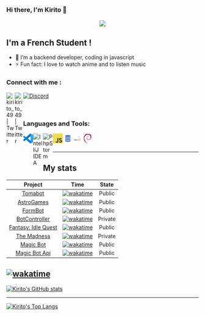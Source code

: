 ### Hi there, I'm Kirito 👋 

<p align="center">
  <a align="center" href="https://discords.com/bio/p/kirit049" target="_blank">
    <img align="center" src="https://discord.c99.nl/widget/theme-2/370647365532647424.png"/>
  </a>
</p>

## I'm a French Student !

- 🌱 I’m a backend developer, coding in javascript
- ⚡ Fun fact: I love to watch anime and to listen music

### Connect with me :

[![Discord](https://img.shields.io/badge/Discord-%237289DA.svg?logo=discord&logoColor=white)](https://discord.gg/Dwn5Nc6WgR) 
[<img align="left" alt="kirito_49 | Twitter" width="22px" src="https://cdn.jsdelivr.net/npm/simple-icons@v3/icons/twitter.svg" />](https://twitter.com/kirito_49)
[<img align="left" alt="kirito_49 | Twitter" width="22px" src="https://user-images.githubusercontent.com/8138585/255580473-e9e13421-89cf-445b-b2e2-e50e0864789f.svg" />](https://twitter.com/kirito_49)

<br />

### Languages and Tools:


<img align="left" alt="Visual Studio Code" width="26px" src="https://raw.githubusercontent.com/github/explore/80688e429a7d4ef2fca1e82350fe8e3517d3494d/topics/visual-studio-code/visual-studio-code.png" />
<img align="left" alt="IntelliJ IDEA" width="26px" src="https://upload.wikimedia.org/wikipedia/commons/thumb/9/9c/IntelliJ_IDEA_Icon.svg/1200px-IntelliJ_IDEA_Icon.svg.png" />
<img align="left" alt="PhpStorm" width="26px" src="https://upload.wikimedia.org/wikipedia/commons/thumb/c/c9/PhpStorm_Icon.svg/1200px-PhpStorm_Icon.svg.png" />
<img align="left" alt="JavaScript" width="26px" src="https://raw.githubusercontent.com/github/explore/80688e429a7d4ef2fca1e82350fe8e3517d3494d/topics/javascript/javascript.png" />
<img align="left" alt="SQL" width="26px" src="https://raw.githubusercontent.com/github/explore/80688e429a7d4ef2fca1e82350fe8e3517d3494d/topics/sql/sql.png" />
<img align="left" alt="MySQL" width="26px" src="https://raw.githubusercontent.com/github/explore/80688e429a7d4ef2fca1e82350fe8e3517d3494d/topics/mysql/mysql.png" />
<img align="left" alt="MySQL" width="26px" src="https://github.com/devicons/devicon/blob/master/icons/debian/debian-original.svg" />

<br />
<br />

---

## My stats

| Project | Time | State |
|:---:|:---:|:---:|
| [Tomabot](https://www.botmarket.ovh) | [![wakatime](https://wakatime.com/badge/user/84cc0761-0fb3-4653-acf0-e0deb255f007/project/944f60de-ac2c-4eb8-bd52-04733f29bde3.svg?style=for-the-badge)](https://wakatime.com/badge/user/84cc0761-0fb3-4653-acf0-e0deb255f007/project/944f60de-ac2c-4eb8-bd52-04733f29bde3) | Public |
| [AstroGames](https://www.botmarket.ovh) | [![wakatime](https://wakatime.com/badge/user/84cc0761-0fb3-4653-acf0-e0deb255f007/project/ccfe1c40-8e8a-42f4-95f8-2393f8e2b481.svg?style=for-the-badge)](https://wakatime.com/badge/user/84cc0761-0fb3-4653-acf0-e0deb255f007/project/ccfe1c40-8e8a-42f4-95f8-2393f8e2b481) | Public |
| [FormBot](https://www.botmarket.ovh) | [![wakatime](https://wakatime.com/badge/user/84cc0761-0fb3-4653-acf0-e0deb255f007/project/09ee2561-c4cb-48fb-ba35-4ae7020e78b2.svg?style=for-the-badge)](https://wakatime.com/badge/user/84cc0761-0fb3-4653-acf0-e0deb255f007/project/09ee2561-c4cb-48fb-ba35-4ae7020e78b2) | Public |
| [BotController](https://www.botmarket.ovh) | [![wakatime](https://wakatime.com/badge/user/84cc0761-0fb3-4653-acf0-e0deb255f007/project/afb7b7f5-e39c-4afc-a6db-674f4cc2395a.svg?style=for-the-badge)](https://wakatime.com/badge/user/84cc0761-0fb3-4653-acf0-e0deb255f007/project/afb7b7f5-e39c-4afc-a6db-674f4cc2395a) | Private |
| [Fantasy: Idle Quest](https://www.botmarket.ovh) | [![wakatime](https://wakatime.com/badge/user/84cc0761-0fb3-4653-acf0-e0deb255f007/project/ba6fc04b-8a3d-4936-83e4-0cdc7e82f09c.svg?style=for-the-badge)](https://wakatime.com/badge/user/84cc0761-0fb3-4653-acf0-e0deb255f007/project/ba6fc04b-8a3d-4936-83e4-0cdc7e82f09c) | Public |
| [The Madness](https://www.botmarket.ovh) | [![wakatime](https://wakatime.com/badge/user/84cc0761-0fb3-4653-acf0-e0deb255f007/project/bee37e37-c0e5-4b39-835b-d912ac976d1d.svg?style=for-the-badge)](https://wakatime.com/badge/user/84cc0761-0fb3-4653-acf0-e0deb255f007/project/bee37e37-c0e5-4b39-835b-d912ac976d1d) | Private |
| [Magic Bot](https://github.com/MagicBotTeam) | [![wakatime](https://wakatime.com/badge/user/84cc0761-0fb3-4653-acf0-e0deb255f007/project/56455e0f-0f4d-439b-aa8e-b3ab6d252816.svg?style=for-the-badge)](https://wakatime.com/badge/user/84cc0761-0fb3-4653-acf0-e0deb255f007/project/56455e0f-0f4d-439b-aa8e-b3ab6d252816) | Public |
| [Magic Bot Api](https://github.com/MagicBotTeam) | [![wakatime](https://wakatime.com/badge/user/84cc0761-0fb3-4653-acf0-e0deb255f007/project/c2085976-5eb9-49a2-8ba4-0a438b6f3978.svg?style=for-the-badge)](https://wakatime.com/badge/user/84cc0761-0fb3-4653-acf0-e0deb255f007/project/c2085976-5eb9-49a2-8ba4-0a438b6f3978) | Public |

[![wakatime](https://wakatime.com/badge/user/84cc0761-0fb3-4653-acf0-e0deb255f007.svg?style=for-the-badge)](https://wakatime.com/@84cc0761-0fb3-4653-acf0-e0deb255f007)
---

[![Kirito's GitHub stats](https://github-readme-stats-kirit049-rws-projects.vercel.app/api?username=Kirit049-RW&show=reviews&number_format=long&hide=stars,issues&count_private=true&show_icons=true&line_height=20&title_color=FFFFFF&icon_color=FFFFFF&text_color=FFFFFF&bg_color=0D1117)](https://short.botmarket.ovh/botmarket)

---

[![Kirito's Top Langs](https://github-readme-stats-kirit049-rws-projects.vercel.app/api/top-langs?username=Kirit049-RW&layout=compact&title_color=FFFFFF&icon_color=FFFFFF&text_color=FFFFFF&bg_color=0D1117)](https://short.botmarket.ovh/botmarket)

